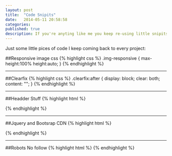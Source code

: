 ```yaml
---
layout: post
title:  "Code Snipits"
date:   2014-05-11 20:58:58
categories: 
published: true
description: If you're anyting like me you keep re-using little snipits of code on just about every project, so I've compiled some of my favorites here so I don't forget. 
---
```


Just some little pices of code I keep coming back to every project:

##Responsive image css
{% highlight css %}
.img-responsive {
	max-height:100%
	height:auto;
}
{% endhighlight %}

----

##Clearfix
{% highlight css %}
.clearfix:after {
  display: block;
  clear: both;
  content: "";
  }
{% endhighlight %}


----

##Headder Stuff
{% highlight html %}
<head>
	<meta charset="utf-8">
	<title></title>
	<meta name="description" content="">
	<meta name="viewport" content="width=device-width, initial-scale=1">
</head>
{% endhighlight %}

----

##Jquery and Bootsrap CDN
{% highlight html %}
<link rel="stylesheet" href="https://maxcdn.bootstrapcdn.com/bootstrap/3.2.0/css/bootstrap.min.css">
<script src="//code.jquery.com/jquery-1.11.0.min.js"></script>
{% endhighlight %}

----

##Robots No follow
{% highlight html %}
<meta name="ROBOTS" content="NOINDEX, NOFOLLOW">
{% endhighlight %}
